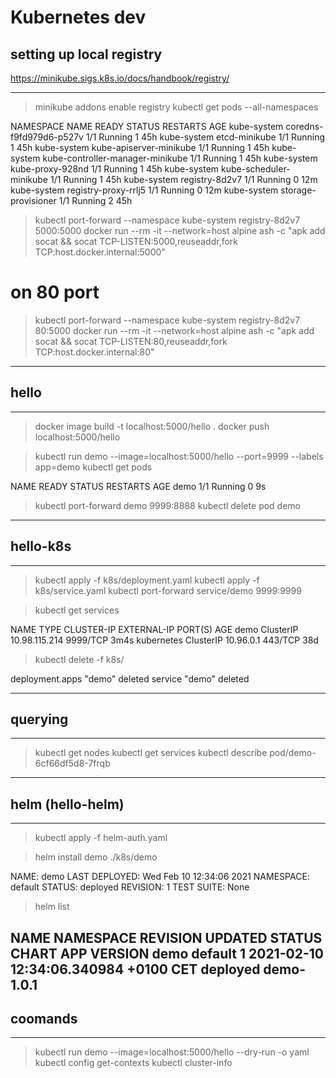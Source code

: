 # Kubernetes dev

## setting up local registry

https://minikube.sigs.k8s.io/docs/handbook/registry/

---

> minikube addons enable registry
> kubectl get pods --all-namespaces

NAMESPACE     NAME                               READY   STATUS    RESTARTS   AGE
kube-system   coredns-f9fd979d6-p527v            1/1     Running   1          45h
kube-system   etcd-minikube                      1/1     Running   1          45h
kube-system   kube-apiserver-minikube            1/1     Running   1          45h
kube-system   kube-controller-manager-minikube   1/1     Running   1          45h
kube-system   kube-proxy-928nd                   1/1     Running   1          45h
kube-system   kube-scheduler-minikube            1/1     Running   1          45h
kube-system   registry-8d2v7                     1/1     Running   0          12m
kube-system   registry-proxy-rrlj5               1/1     Running   0          12m
kube-system   storage-provisioner                1/1     Running   2          45h

> kubectl port-forward --namespace kube-system registry-8d2v7 5000:5000
> docker run --rm -it --network=host alpine ash -c "apk add socat && socat TCP-LISTEN:5000,reuseaddr,fork TCP:host.docker.internal:5000"


# on 80 port
> kubectl port-forward --namespace kube-system registry-8d2v7 80:5000
> docker run --rm -it --network=host alpine ash -c "apk add socat && socat TCP-LISTEN:80,reuseaddr,fork TCP:host.docker.internal:80"
---


## hello 
---
> docker image build -t localhost:5000/hello .
> docker push localhost:5000/hello

> kubectl run demo --image=localhost:5000/hello --port=9999 --labels app=demo
> kubectl get pods

NAME   READY   STATUS    RESTARTS   AGE
demo   1/1     Running   0          9s

> kubectl port-forward demo 9999:8888
> kubectl delete pod demo
---


## hello-k8s
---
> kubectl apply -f k8s/deployment.yaml
> kubectl apply -f k8s/service.yaml
> kubectl port-forward service/demo 9999:9999

> kubectl get services

NAME         TYPE        CLUSTER-IP      EXTERNAL-IP   PORT(S)    AGE
demo         ClusterIP   10.98.115.214   <none>        9999/TCP   3m4s
kubernetes   ClusterIP   10.96.0.1       <none>        443/TCP    38d

> kubectl delete -f k8s/

deployment.apps "demo" deleted
service "demo" deleted

---


## querying
---
> kubectl get nodes
> kubectl get services
> kubectl describe pod/demo-6cf66df5d8-7frqb
---


## helm (hello-helm)

---
> kubectl apply -f helm-auth.yaml

> helm install demo ./k8s/demo

NAME: demo
LAST DEPLOYED: Wed Feb 10 12:34:06 2021
NAMESPACE: default
STATUS: deployed
REVISION: 1
TEST SUITE: None

> helm list

NAME    NAMESPACE       REVISION        UPDATED                                 STATUS          CHART           APP VERSION
demo    default         1               2021-02-10 12:34:06.340984 +0100 CET    deployed        demo-1.0.1
---


## coomands

---
> kubectl run demo --image=localhost:5000/hello --dry-run -o yaml
> kubectl config get-contexts
> kubectl cluster-info
